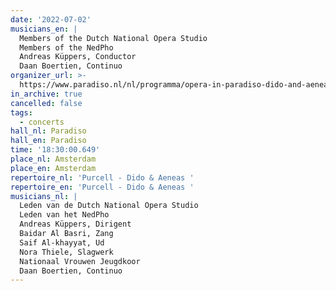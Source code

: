 ```yaml
---
date: '2022-07-02'
musicians_en: |
  Members of the Dutch National Opera Studio 
  Members of the NedPho 
  Andreas Küppers, Conductor 
  Daan Boertien, Continuo
organizer_url: >-
  https://www.paradiso.nl/nl/programma/opera-in-paradiso-dido-and-aeneas-opera-van-henry-purcell-door-nederlands-kamerorkest-en-de-nationale-opera-studio/95749/
in_archive: true
cancelled: false
tags:
  - concerts
hall_nl: Paradiso
hall_en: Paradiso
time: '18:30:00.649'
place_nl: Amsterdam
place_en: Amsterdam
repertoire_nl: 'Purcell - Dido & Aeneas '
repertoire_en: 'Purcell - Dido & Aeneas '
musicians_nl: |
  Leden van de Dutch National Opera Studio 
  Leden van het NedPho 
  Andreas Küppers, Dirigent 
  Baidar Al Basri, Zang
  Saif Al-khayyat, Ud
  Nora Thiele, Slagwerk
  Nationaal Vrouwen Jeugdkoor
  Daan Boertien, Continuo
---
```


